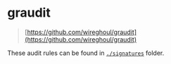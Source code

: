 # graudit

> [https://github.com/wireghoul/graudit](https://github.com/wireghoul/graudit)

These audit rules can be found in [`./signatures`](https://github.com/wireghoul/graudit/tree/master/signatures) folder.
